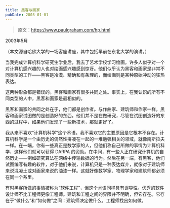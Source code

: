 ```yaml
---
title: 黑客与画家
pubDate: 2003-01-01
---
```


> 原文：https://www.paulgraham.com/hp.html 

            
2003年5月

（本文源自哈佛大学的一场客座讲座，其中包括早前在东北大学的演讲。）

当我完成计算机科学研究生学业后，我去了艺术学校学习绘画。许多人似乎对一个对计算机感兴趣的人也对绘画感兴趣感到惊讶。他们似乎认为黑客和画家是非常不同类型的工作——黑客是冷漠、精确和有条理的，而绘画则是某种原始冲动的狂热表达。

这两种形象都是错误的。黑客和画家有很多共同之处。事实上，在我认识的所有不同类型的人中，黑客和画家是最相似的。

黑客和画家的共同之处在于，他们都是创作者。与作曲家、建筑师和作家一样，黑客和画家试图做的是创造好的东西。他们并不是在做研究，尽管在试图创造好的东西的过程中，如果他们发现了一些新技术，那就更好了。

我从来不喜欢“计算机科学”这个术语。我不喜欢它的主要原因是它根本不存在。计算机科学是一个由历史的偶然性拼凑在一起的一堆勉强相关的领域，就像南斯拉夫一样。在一端，你有一些真正是数学家的人，但他们称自己所做的事情为计算机科学，这样他们就可以获得 DARPA 的资助。在中间，有一些人正在研究计算机的自然历史——例如研究算法在网络中传输数据的行为。然后在另一端，有黑客，他们试图编写有趣的软件，对于他们来说，计算机只是一种表达媒介，就像对于建筑师来说混凝土或对画家来说的油漆一样。这就好像数学家、物理学家和建筑师都必须在同一个系里。

有时黑客所做的事情被称为“软件工程”，但这个术语同样具有误导性。优秀的软件设计师不比工程师更像工程师。建筑和工程之间的界限并不明确，但它存在。它存在于“做什么”和“如何做”之间：建筑师决定做什么，工程师找出如何做。
